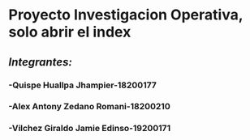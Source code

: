 # Proyecto Investigacion Operativa, solo abrir el index
## *Integrantes:*
### -Quispe Huallpa Jhampier-18200177
### -Alex Antony Zedano Romani-18200210
### -Vilchez Giraldo Jamie Edinso-19200171
